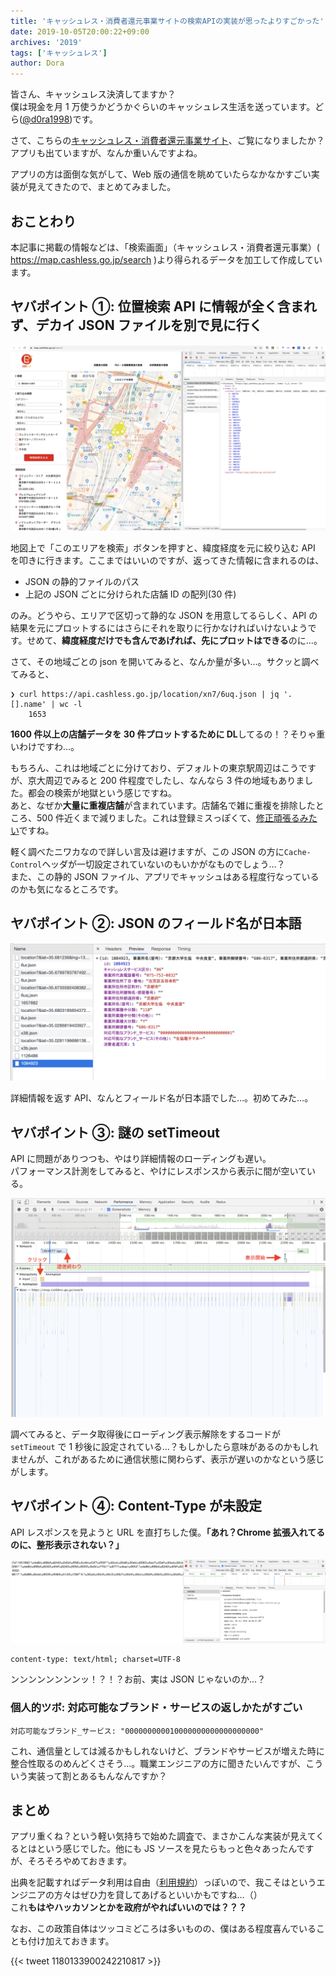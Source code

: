 ```yaml
---
title: 'キャッシュレス・消費者還元事業サイトの検索APIの実装が思ったよりすごかった'
date: 2019-10-05T20:00:22+09:00
archives: '2019'
tags: ['キャッシュレス']
author: Dora
---
```


皆さん、キャッシュレス決済してますか？  
僕は現金を月 1 万使うかどうかぐらいのキャッシュレス生活を送っています。どら([@d0ra1998](https://twitter.com/d0ra1998/))です。

さて、こちらの[キャッシュレス・消費者還元事業サイト](https://map.cashless.go.jp/search)、ご覧になりましたか？  
アプリも出ていますが、なんか重いんですよね。

アプリの方は面倒な気がして、Web 版の通信を眺めていたらなかなかすごい実装が見えてきたので、まとめてみました。

## おことわり

本記事に掲載の情報などは、「検索画面」（キャッシュレス・消費者還元事業）( https://map.cashless.go.jp/search )より得られるデータを加工して作成しています。

## ヤバポイント ①: 位置検索 API に情報が全く含まれず、デカイ JSON ファイルを別で見に行く

![店舗検索画面](./tenpo-search.png)

地図上で「このエリアを検索」ボタンを押すと、緯度経度を元に絞り込む API を叩きに行きます。ここまではいいのですが、返ってきた情報に含まれるのは、

- JSON の静的ファイルのパス
- 上記の JSON ごとに分けられた店舗 ID の配列(30 件)

のみ。どうやら、エリアで区切って静的な JSON を用意してるらしく、API の結果を元にプロットするにはさらにそれを取りに行かなければいけないようです。せめて、**緯度経度だけでも含んであげれば、先にプロットはできる**のに…。

さて、その地域ごとの json を開いてみると、なんか量が多い…。サクッと調べてみると、

```
❯ curl https://api.cashless.go.jp/location/xn7/6uq.json | jq '.[].name' | wc -l
    1653
```

**1600 件以上の店舗データを 30 件プロットするために DL**してるの！？そりゃ重いわけですわ…。

もちろん、これは地域ごとに分けており、デフォルトの東京駅周辺はこうですが、京大周辺でみると 200 件程度でしたし、なんなら 3 件の地域もありました。都会の検索が地獄という感じですね。  
あと、なぜか**大量に重複店舗**が含まれています。店舗名で雑に重複を排除したところ、500 件近くまで減りました。これは登録ミスっぽくて、[修正頑張るみたい](https://cashless.go.jp/assets/doc/%E3%82%AD%E3%83%A3%E3%83%83%E3%82%B7%E3%83%A5%E3%83%AC%E3%82%B9%E3%83%BB%E3%83%9D%E3%82%A4%E3%83%B3%E3%83%88%E9%82%84%E5%85%83%E4%BA%8B%E6%A5%AD%E3%81%AB%E9%96%A2%E3%81%99%E3%82%8B%E4%BB%8A%E5%BE%8C%E3%81%AE%E5%AF%BE%E5%BF%9C%E3%81%AB%E3%81%A4%E3%81%84%E3%81%A6.pdf)ですね。

軽く調べたニワカなので詳しい言及は避けますが、この JSON の方に`Cache-Control`ヘッダが一切設定されていないのもいかがなものでしょう…？  
また、この静的 JSON ファイル、アプリでキャッシュはある程度行なっているのかも気になるところです。

## ヤバポイント ②: JSON のフィールド名が日本語

![JSONにも日本語を使う時代](./json-nihongo.png)

詳細情報を返す API、なんとフィールド名が日本語でした…。初めてみた…。

## ヤバポイント ③: 謎の setTimeout

API に問題がありつつも、やはり詳細情報のローディングも遅い。  
パフォーマンス計測をしてみると、やけにレスポンスから表示に間が空いている。

![謎のsetTimeout](./perfomance.png)

調べてみると、データ取得後にローディング表示解除をするコードが `setTimeout` で 1 秒後に設定されている…？もしかしたら意味があるのかもしれませんが、これがあるために通信状態に関わらず、表示が遅いのかなという感じがします。

## ヤバポイント ④: Content-Type が未設定

API レスポンスを見ようと URL を直打ちした僕。**「あれ？Chrome 拡張入れてるのに、整形表示されない？」**

![お前…こう見えてHTMLなのか…！？](./json-janai.png)

```
content-type: text/html; charset=UTF-8
```

ンンンンンンンンッ！？！？お前、実は JSON じゃないのか…？

### 個人的ツボ: 対応可能なブランド・サービスの返しかたがすごい

```
対応可能なブランド_サービス: "000000000010000000000000000000"
```

これ、通信量としては減るかもしれないけど、ブランドやサービスが増えた時に整合性取るのめんどくさそう…。職業エンジニアの方に聞きたいんですが、こういう実装って割とあるもんなんですか？

## まとめ

アプリ重くね？という軽い気持ちで始めた調査で、まさかこんな実装が見えてくるとはという感じでした。他にも JS ソースを見たらもっと色々あったんですが、そろそろやめておきます。

出典を記載すればデータ利用は自由（[利用規約](https://cashless.go.jp/terms_of_use.html)）っぽいので、我こそはというエンジニアの方々はぜひ力を貸してあげるといいかもですね…（）  
これ**もはやハッカソンとかを政府がやればいいのでは？？？**

なお、この政策自体はツッコミどころは多いものの、僕はある程度喜んでいることも付け加えておきます。

{{< tweet 1180133900242210817 >}}
